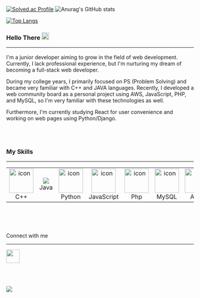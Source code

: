 [![Solved.ac Profile](http://mazassumnida.wtf/api/v2/generate_badge?boj=cldhfleks2)](https://solved.ac/cldhfleks2/)  ![Anurag's GitHub stats](https://github-readme-stats.vercel.app/api?username=cldhfleks2&show_icons=true&theme=radical)

﻿[![Top Langs](https://github-readme-stats.vercel.app/api/top-langs/?username=cldhfleks2&langs_count=10&layout=compact&theme=dark)]()

### Hello There <img width="20" src="https://camo.githubusercontent.com/0c732027af8a28d138e3698181f7be7c9b97d443b4beb9c7ce8ec4cffc6b4767/68747470733a2f2f6d656469612e67697068792e636f6d2f6d656469612f6876524a434c467a6361737252346961377a2f67697068792e676966"/><br><hr>
I'm a junior developer aiming to grow in the field of web development. Currently, I lack professional experience, but I'm nurturing my dream of becoming a full-stack web developer.

During my college years, I primarily focused on PS (Problem Solving) and became very familiar with C++ and JAVA languages. Recently, I developed a web community board as a personal project using AWS, JavaScript, PHP, and MySQL, so I'm very familiar with these technologies as well.

Furthermore, I'm currently studying React for user convenience and working on web pages using Python/Django.

<br><br>

### My Skills

<hr>

<table align="center">
  <tbody><tr>
     <td align="center" width="96">
        <img src="https://camo.githubusercontent.com/5cbf52740afc324c4f1a132543c6de32bf96ef976e482aca9d374589dd1b3d4d/68747470733a2f2f74656368737461636b2d67656e657261746f722e76657263656c2e6170702f6370702d69636f6e2e737667" alt="icon" width="65" height="65" data-canonical-src="https://techstack-generator.vercel.app/cpp-icon.svg" style="max-width: 100%;">
      <br>C++
    </td>
     <td align="center" width="96">
        <img src="https://user-images.githubusercontent.com/25181517/117201156-9a724800-adec-11eb-9a9d-3cd0f67da4bc.png" style="max-width: 100%;">
      <br>Java
    </td>
    <td align="center" width="96">
        <img src="https://camo.githubusercontent.com/52ec9548f75773e7841dd77f89a654e8a0bc2cce02da2eb43f84240f50351512/68747470733a2f2f74656368737461636b2d67656e657261746f722e76657263656c2e6170702f707974686f6e2d69636f6e2e737667" alt="icon" width="65" height="65" data-canonical-src="https://techstack-generator.vercel.app/python-icon.svg" style="max-width: 100%;">
      <br>Python
    </td>
    <td align="center" width="96">
        <img src="https://camo.githubusercontent.com/0418a2bf25601cc5d8fae74f654b10d5734360ff2b1bb3b2fea4bb086baf5586/68747470733a2f2f74656368737461636b2d67656e657261746f722e76657263656c2e6170702f6a732d69636f6e2e737667" alt="icon" width="65" height="65" data-canonical-src="https://techstack-generator.vercel.app/js-icon.svg" style="max-width: 100%;">
      <br>JavaScript
    </td>
    </td>
    <td align="center" width="96" >
        <img src="https://user-images.githubusercontent.com/25181517/183570228-6a040b9f-3ddf-47a2-a201-743121dac664.png" alt="icon" width="65" height="65" style="max-width: 100%;">
      <br>Php
    </td>
    <td align="center" width="96">
        <img src="https://camo.githubusercontent.com/69fa8ed185f6026de241b4a3eb05855be4660cbc2d36f01b9e9b64e32e0472da/68747470733a2f2f74656368737461636b2d67656e657261746f722e76657263656c2e6170702f6d7973716c2d69636f6e2e737667" alt="icon" width="65" height="65" data-canonical-src="https://techstack-generator.vercel.app/mysql-icon.svg" style="max-width: 100%;">
      <br>MySQL
    </td>
    <td align="center" width="96">
        <img src="https://camo.githubusercontent.com/e914c0e2dafdbf72f0a912f5620bf5048473024747e61323100770b0724ecd6e/68747470733a2f2f74656368737461636b2d67656e657261746f722e76657263656c2e6170702f6177732d69636f6e2e737667" alt="icon" width="65" height="65" data-canonical-src="https://techstack-generator.vercel.app/aws-icon.svg" style="max-width: 100%;">
      <br>AWS
    </td>
    <td align="center" width="96">
        <img src="https://camo.githubusercontent.com/19cf1f6246a55a20a2fc585c1517827a55ab59b18a5306974f54a5b6f4e35fc9/68747470733a2f2f74656368737461636b2d67656e657261746f722e76657263656c2e6170702f6769746875622d69636f6e2e737667" alt="icon" width="65" height="65" data-canonical-src="https://techstack-generator.vercel.app/github-icon.svg" style="max-width: 100%;">
      <br>Github
    </td>
    <td align="center" width="96"> 
        <img src="https://user-images.githubusercontent.com/25181517/192108372-f71d70ac-7ae6-4c0d-8395-51d8870c2ef0.png" width="48" height="48" alt="Git" style="max-width: 100%;">
      <br>Git
    </td>
    <td align="center" width="96">
        <img src="https://camo.githubusercontent.com/4c31cabd8b3aa138d55adcf0a5415e5f71f38f4f5eb0ef7312ef675077834b8d/68747470733a2f2f736b696c6c69636f6e732e6465762f69636f6e733f693d68746d6c" width="48" height="48" alt="HTML5" data-canonical-src="https://skillicons.dev/icons?i=html" style="max-width: 100%;">
      <br>HTML5
    </td>
    <td align="center" width="96">
        <img src="https://camo.githubusercontent.com/e531a79257b93921f8b58efa952eb049ceb2672bcf57bd666165476261c145a8/68747470733a2f2f736b696c6c69636f6e732e6465762f69636f6e733f693d637373" width="48" height="48" alt="css" data-canonical-src="https://skillicons.dev/icons?i=css" style="max-width: 100%;">
      <br>CSS
    </td>
  </tr>
</tbody></table>

<br><br><br>

Connect with me

<hr>

<a href="https://www.instagram.com/cldhfleks2">
<img width="36" height="36" src="https://upload.wikimedia.org/wikipedia/commons/a/a5/Instagram_icon.png">
</a>

<br><br>

[![](https://komarev.com/ghpvc/?username=cldhfleks2&color=000000)](https://github.com/cldhfleks2?tab=repositories)







